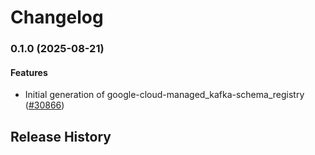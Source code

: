 # Changelog

### 0.1.0 (2025-08-21)

#### Features

* Initial generation of google-cloud-managed_kafka-schema_registry ([#30866](https://github.com/googleapis/google-cloud-ruby/issues/30866)) 

## Release History
